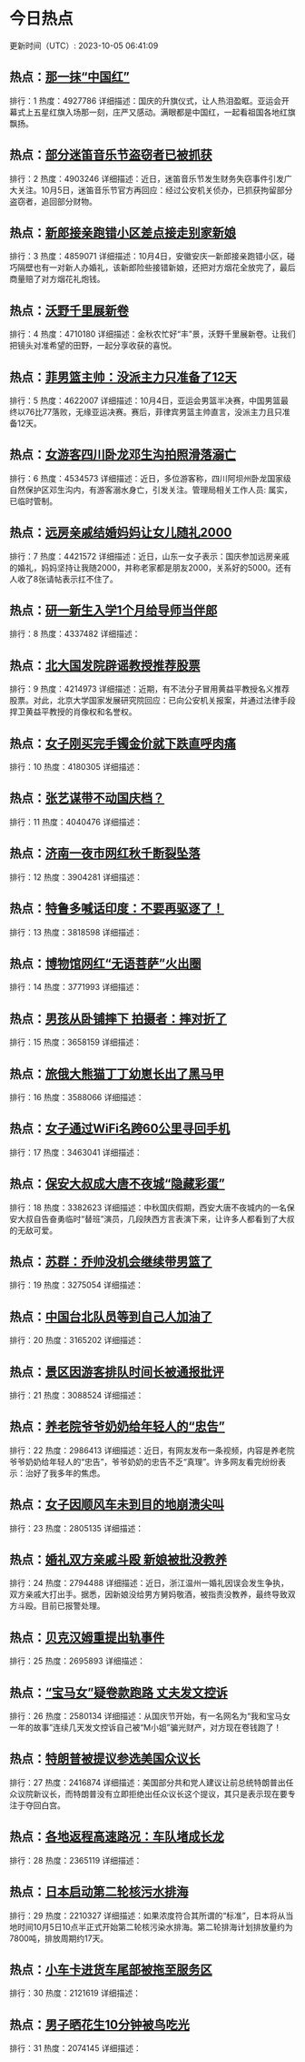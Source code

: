 # 今日热点

更新时间（UTC）: 2023-10-05 06:41:09

## 热点：[那一抹“中国红”](https://cn.bing.com/search?q=那一抹“中国红”)
排行：1
热度：4927786
详细描述：国庆的升旗仪式，让人热泪盈眶。亚运会开幕式上五星红旗入场那一刻，庄严又感动。满眼都是中国红，一起看祖国各地红旗飘扬。

## 热点：[部分迷笛音乐节盗窃者已被抓获](https://cn.bing.com/search?q=部分迷笛音乐节盗窃者已被抓获)
排行：2
热度：4903246
详细描述：近日，迷笛音乐节发生财务失窃事件引发广大关注。10月5日，迷笛音乐节官方再回应：经过公安机关侦办，已抓获拘留部分盗窃者，追回部分财物。

## 热点：[新郎接亲跑错小区差点接走别家新娘](https://cn.bing.com/search?q=新郎接亲跑错小区差点接走别家新娘)
排行：3
热度：4859071
详细描述：10月4日，安徽安庆一新郎接亲跑错小区，碰巧隔壁也有一对新人办婚礼，该新郎险些接错新娘，还把对方烟花全放完了，最后商量赔了对方烟花礼炮钱。

## 热点：[沃野千里展新卷](https://cn.bing.com/search?q=沃野千里展新卷)
排行：4
热度：4710180
详细描述：金秋农忙好“丰”景，沃野千里展新卷。让我们把镜头对准希望的田野，一起分享收获的喜悦。

## 热点：[菲男篮主帅：没派主力只准备了12天](https://cn.bing.com/search?q=菲男篮主帅：没派主力只准备了12天)
排行：5
热度：4622007
详细描述：10月4日，亚运会男篮半决赛，中国男篮最终以76比77落败，无缘亚运决赛。赛后，菲律宾男篮主帅直言，没派主力且只准备12天。

## 热点：[女游客四川卧龙邓生沟拍照滑落溺亡](https://cn.bing.com/search?q=女游客四川卧龙邓生沟拍照滑落溺亡)
排行：6
热度：4534573
详细描述：近日，多位游客称，四川阿坝州卧龙国家级自然保护区邓生沟内，有游客溺水身亡，引发关注。管理局相关工作人员: 属实，已临时管制。

## 热点：[远房亲戚结婚妈妈让女儿随礼2000](https://cn.bing.com/search?q=远房亲戚结婚妈妈让女儿随礼2000)
排行：7
热度：4421572
详细描述：近日，山东一女子表示：国庆参加远房亲戚的婚礼，妈妈坚持让我随2000，并称老家都是朋友2000，关系好的5000。还有人收了8张请帖表示扛不住了。

## 热点：[研一新生入学1个月给导师当伴郎](https://cn.bing.com/search?q=研一新生入学1个月给导师当伴郎)
排行：8
热度：4337482
详细描述：

## 热点：[北大国发院辟谣教授推荐股票](https://cn.bing.com/search?q=北大国发院辟谣教授推荐股票)
排行：9
热度：4214973
详细描述：近期，有不法分子冒用黄益平教授名义推荐股票。对此，北京大学国家发展研究院回应：已向公安机关报案，并通过法律手段捍卫黄益平教授的肖像权和名誉权。

## 热点：[女子刚买完手镯金价就下跌直呼肉痛](https://cn.bing.com/search?q=女子刚买完手镯金价就下跌直呼肉痛)
排行：10
热度：4180305
详细描述：

## 热点：[张艺谋带不动国庆档？](https://cn.bing.com/search?q=张艺谋带不动国庆档？)
排行：11
热度：4040476
详细描述：

## 热点：[济南一夜市网红秋千断裂坠落](https://cn.bing.com/search?q=济南一夜市网红秋千断裂坠落)
排行：12
热度：3904281
详细描述：

## 热点：[特鲁多喊话印度：不要再驱逐了！](https://cn.bing.com/search?q=特鲁多喊话印度：不要再驱逐了！)
排行：13
热度：3818598
详细描述：

## 热点：[博物馆网红“无语菩萨”火出圈](https://cn.bing.com/search?q=博物馆网红“无语菩萨”火出圈)
排行：14
热度：3771993
详细描述：

## 热点：[男孩从卧铺摔下 拍摄者：摔对折了](https://cn.bing.com/search?q=男孩从卧铺摔下拍摄者：摔对折了)
排行：15
热度：3658159
详细描述：

## 热点：[旅俄大熊猫丁丁幼崽长出了黑马甲](https://cn.bing.com/search?q=旅俄大熊猫丁丁幼崽长出了黑马甲)
排行：16
热度：3588066
详细描述：

## 热点：[女子通过WiFi名跨60公里寻回手机](https://cn.bing.com/search?q=女子通过WiFi名跨60公里寻回手机)
排行：17
热度：3463041
详细描述：

## 热点：[保安大叔成大唐不夜城“隐藏彩蛋”](https://cn.bing.com/search?q=保安大叔成大唐不夜城“隐藏彩蛋”)
排行：18
热度：3382623
详细描述：中秋国庆假期，西安大唐不夜城内的一名保安大叔自告奋勇临时“替班”演员，几段陕西方言表演下来，让许多人都看到了大叔的无敌可爱。

## 热点：[苏群：乔帅没机会继续带男篮了](https://cn.bing.com/search?q=苏群：乔帅没机会继续带男篮了)
排行：19
热度：3275054
详细描述：

## 热点：[中国台北队员等到自己人加油了](https://cn.bing.com/search?q=中国台北队员等到自己人加油了)
排行：20
热度：3165202
详细描述：

## 热点：[景区因游客排队时间长被通报批评](https://cn.bing.com/search?q=景区因游客排队时间长被通报批评)
排行：21
热度：3088524
详细描述：

## 热点：[养老院爷爷奶奶给年轻人的“忠告”](https://cn.bing.com/search?q=养老院爷爷奶奶给年轻人的“忠告”)
排行：22
热度：2986413
详细描述：近日，有网友发布一条视频，内容是养老院爷爷奶奶给年轻人的“忠告”，爷爷奶奶的忠告不乏“真理”。许多网友看完纷纷表示：治好了我多年的焦虑。

## 热点：[女子因顺风车未到目的地崩溃尖叫](https://cn.bing.com/search?q=女子因顺风车未到目的地崩溃尖叫)
排行：23
热度：2805135
详细描述：

## 热点：[婚礼双方亲戚斗殴 新娘被批没教养](https://cn.bing.com/search?q=婚礼双方亲戚斗殴新娘被批没教养)
排行：24
热度：2794488
详细描述：近日，浙江温州一婚礼因误会发生争执，双方亲戚大打出手。据悉，因新娘没给男方舅妈敬酒，被指责没教养，最终导致双方斗殴。目前已报警处理。

## 热点：[贝克汉姆重提出轨事件](https://cn.bing.com/search?q=贝克汉姆重提出轨事件)
排行：25
热度：2695893
详细描述：

## 热点：[“宝马女”疑卷款跑路 丈夫发文控诉](https://cn.bing.com/search?q=“宝马女”疑卷款跑路丈夫发文控诉)
排行：26
热度：2580134
详细描述：从国庆节开始，有一名网名为“我和宝马女一年的故事”连续几天发文控诉自己被“M小姐”骗光财产，对方现在卷钱跑了！

## 热点：[特朗普被提议参选美国众议长](https://cn.bing.com/search?q=特朗普被提议参选美国众议长)
排行：27
热度：2416874
详细描述：美国部分共和党人建议让前总统特朗普出任众议院新议长，而特朗普没有立即拒绝出任众议长这个提议，其只是表示现在要专注于夺回白宫。

## 热点：[各地返程高速路况：车队堵成长龙](https://cn.bing.com/search?q=各地返程高速路况：车队堵成长龙)
排行：28
热度：2365119
详细描述：

## 热点：[日本启动第二轮核污水排海](https://cn.bing.com/search?q=日本启动第二轮核污水排海)
排行：29
热度：2210327
详细描述：如果浓度符合其所谓的“标准”，日本将从当地时间10月5日10点半正式开始第二轮核污染水排海。第二轮排海计划排放量约为7800吨，排放周期约17天。

## 热点：[小车卡进货车尾部被拖至服务区](https://cn.bing.com/search?q=小车卡进货车尾部被拖至服务区)
排行：30
热度：2121619
详细描述：

## 热点：[男子晒花生10分钟被鸟吃光](https://cn.bing.com/search?q=男子晒花生10分钟被鸟吃光)
排行：31
热度：2074145
详细描述：

